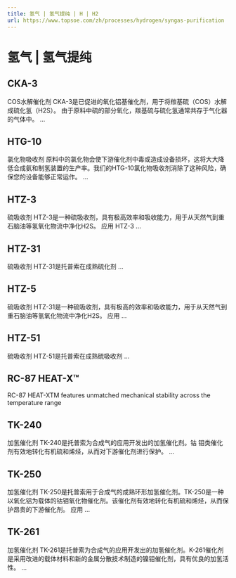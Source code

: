 ```yaml
---
title: 氢气 | 氢气提纯 | H | H2
url: https://www.topsoe.com/zh/processes/hydrogen/syngas-purification
---
```


# 氢气 | 氢气提纯

## CKA-3

COS水解催化剂 CKA-3是已促进的氧化铝基催化剂，用于将羰基硫（COS）水解成硫化氢（H2S）。 由于原料中硫的部分氧化，羰基硫与硫化氢通常共存于气化器的气体中。 ...

## HTG-10

氯化物吸收剂 原料中的氯化物会使下游催化剂中毒或造成设备损坏，这将大大降低合成氨和制氢装置的生产率。我们的HTG-10氯化物吸收剂消除了这种风险，确保您的设备能够正常运作。 ...

## HTZ-3

硫吸收剂 HTZ-3是一种硫吸收剂，具有极高效率和吸收能力，用于从天然气到重石脑油等氢氧化物流中净化H2S。 应用 HTZ-3 ...

## HTZ-31

硫吸收剂 HTZ-31是托普索在成熟硫化剂 ...

## HTZ-5

硫吸收剂 HTZ-31是一种硫吸收剂，具有极高的效率和吸收能力，用于从天然气到重石脑油等氢氧化物流中净化H2S。 应用 ...

## HTZ-51

硫吸收剂 HTZ-51是托普索在成熟硫吸收剂 ...

## RC-87 HEAT-X™

RC-87 HEAT-XTM features unmatched mechanical stability across the temperature range

## TK-240

加氢催化剂 TK-240是托普索为合成气的应用开发出的加氢催化剂。钴 钼类催化剂有效地转化有机硫和烯烃，从而对下游催化剂进行保护。 ...

## TK-250

加氢催化剂 TK-250是托普索用于合成气的成熟环形加氢催化剂。TK-250是一种以氧化铝为载体的钴钼氧化物催化剂。该催化剂有效地转化有机硫和烯烃，从而保护昂贵的下游催化剂。 应用 ...

## TK-261

加氢催化剂 TK-261是托普索为合成气的应用开发出的加氢催化剂。K-261催化剂是采用改进的载体材料和新的金属分散技术制造的镍钼催化剂，具有优良的加氢活性。 ...